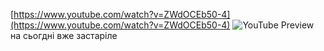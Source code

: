 <!--
date: 2025-02-02T23:23:03.949Z
-->


[https://www.youtube.com/watch?v=ZWdOCEb50-4](https://www.youtube.com/watch?v=ZWdOCEb50-4)
![YouTube Preview](https://img.youtube.com/vi/ZWdOCEb50-4/mqdefault.jpg)
 на сьогдні вже застаріле
